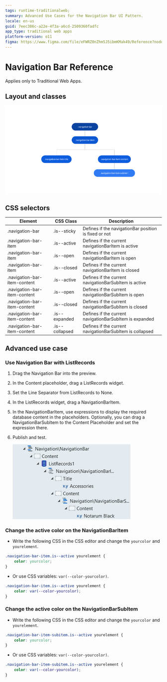 ```yaml
---
tags: runtime-traditionalweb; 
summary: Advanced Use Cases for the Navigation Bar UI Pattern.
locale: en-us
guid: 7eec386c-a22e-4f3a-a6cd-2509360fadfc
app_type: traditional web apps
platform-version: o11
figma: https://www.figma.com/file/eFWRZ0nZhm5J5ibmKMak49/Reference?node-id=615:527
---
```


# Navigation Bar Reference

<div class="info" markdown="1">

Applies only to Traditional Web Apps.

</div>

## Layout and classes


![](images/navigationbar-4-diag.png)

## CSS selectors

| **Element** |  **CSS Class** |  **Description**  |
| ---|---|---  
| .navigation-bar |  .is--sticky|  Defines if the navigationBar position is fixed or not  |
| .navigation-bar-item | .is--active |  Defines if the current navigationBarItem is active  |
| .navigation-bar-item | .is--open |  Defines if the current navigationBarItem is open  |
| .navigation-bar-item | .is--closed |  Defines if the current navigationBarItem is closed  |
| .navigation-bar-item-content | .is--active |  Defines if the current navigationBarSubItem is active  |
| .navigation-bar-item-content | .is--open |  Defines if the current navigationBarSubItem is open  |
| .navigation-bar-item-content | .is--closed |  Defines if the current navigationBarSubItem is closed  |
| .navigation-bar-item-content | .is--expanded |  Defines if the current navigationBarSubItem is expanded  |
| .navigation-bar-item-content | .is--collapsed |  Defines if the current navigationBarSubItem is collapsed  |


## Advanced use case

### Use Navigation Bar with ListRecords

1. Drag the Navigation Bar into the preview.

1. In the Content placeholder, drag a ListRecords widget.

1. Set the Line Separator from ListRecords to None.

1. In the ListRecords widget, drag a NavigationBarItem.

1. In the NavigationBarItem, use expressions to display the required database content in the placeholders. Optionally, you can drag a NavigationBarSubItem to the Content Placeholder and set the expression there.

1. Publish and test.

    ![](images/navigationbar-5-ss.png)


### Change the active color on the NavigationBarItem

* Write the following CSS in the CSS editor and change the `yourcolor` and `yourelement`.

```css
.navigation-bar-item.is--active yourelement {
    color: yourcolor;
}
```

* Or use CSS variables: `var(--color-yourcolor)`.

```css
.navigation-bar-item.is--active yourelement {
    color: var(--color-yourcolor);
}
```

### Change the active color on the NavigationBarSubItem

* Write the following CSS in the CSS editor and change the `yourcolor` and `yourelement`.

```css
.navigation-bar-item-subitem.is--active yourelement {
    color: yourcolor;
}
```

* Or use CSS variables: `var(--color-yourcolor)`.

```css
.navigation-bar-item-subitem.is--active yourelement {
    color: var(--color-yourcolor);
}
```
